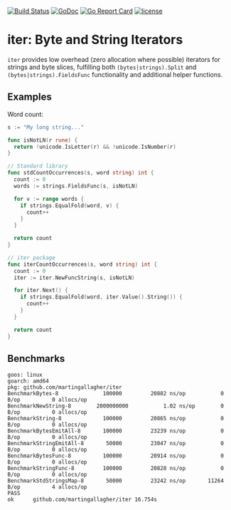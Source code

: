 [![Build Status](https://travis-ci.org/martingallagher/iter.svg)](https://travis-ci.org/martingallagher/iter) [![GoDoc](https://godoc.org/github.com/martingallagher/iter?status.svg)](https://godoc.org/github.com/martingallagher/iter) [![Go Report Card](https://goreportcard.com/badge/github.com/martingallagher/iter)](https://goreportcard.com/report/github.com/martingallagher/iter) [![license](https://img.shields.io/github/license/martingallagher/iter.svg)](https://github.com/martingallagher/iter/blob/master/LICENSE)

# iter: Byte and String Iterators

`iter` provides low overhead (zero allocation where possible) iterators for strings and byte slices, fulfilling both `(bytes|strings).Split` and `(bytes|strings).FieldsFunc` functionality and additional helper functions.

## Examples

Word count:

```go
s := "My long string..."

func isNotLN(r rune) {
  return !unicode.IsLetter(r) && !unicode.IsNumber(r)
}

// Standard library
func stdCountOccurrences(s, word string) int {
  count := 0
  words := strings.FieldsFunc(s, isNotLN)

  for v := range words {
    if strings.EqualFold(word, v) {
      count++
    }
  }

  return count
}

// iter package
func iterCountOccurrences(s, word string) int {
  count := 0
  iter := iter.NewFuncString(s, isNotLN)

  for iter.Next() {
    if strings.EqualFold(word, iter.Value().String()) {
      count++
    }
  }

  return count
}
```

## Benchmarks

    goos: linux
    goarch: amd64
    pkg: github.com/martingallagher/iter
    BenchmarkBytes-8           	  100000	     20882 ns/op	       0 B/op	       0 allocs/op
    BenchmarkNewString-8       	2000000000	         1.02 ns/op	       0 B/op	       0 allocs/op
    BenchmarkString-8          	  100000	     20865 ns/op	       0 B/op	       0 allocs/op
    BenchmarkBytesEmitAll-8    	  100000	     23239 ns/op	       0 B/op	       0 allocs/op
    BenchmarkStringEmitAll-8   	   50000	     23047 ns/op	       0 B/op	       0 allocs/op
    BenchmarkBytesFunc-8       	  100000	     20914 ns/op	       0 B/op	       0 allocs/op
    BenchmarkStringFunc-8      	  100000	     20828 ns/op	       0 B/op	       0 allocs/op
    BenchmarkStdStringsMap-8   	   50000	     23242 ns/op	   11264 B/op	       4 allocs/op
    PASS
    ok  	github.com/martingallagher/iter	16.754s
